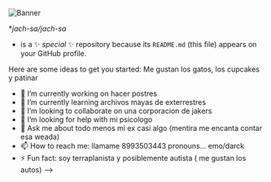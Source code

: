 ## 

![Banner](https://github.com/user-attachments/assets/7c2737d1-c087-49b3-9a0e-ccd42f266d7d)

**jach-sa/jach-sa*
* is a ✨ _special_ ✨ repository because its `README.md` (this file) appears on your GitHub profile.

Here are some ideas to get you started:
Me gustan los gatos, los cupcakes y patinar
- 🔭 I’m currently working on hacer postres
- 🌱 I’m currently learning archivos mayas de exterrestres
- 👯 I’m looking to collaborate on una corporacion de jakers
- 🤔 I’m looking for help with mi psicologo
- 💬 Ask me about todo menos mi ex casi algo (mentira me encanta contar esa weada)
- 📫 How to reach me: llamame 8993503443
  pronouns... emo/darck
- ⚡ Fun fact: soy terraplanista y posiblemente autista ( me gustan los autos)
-->
